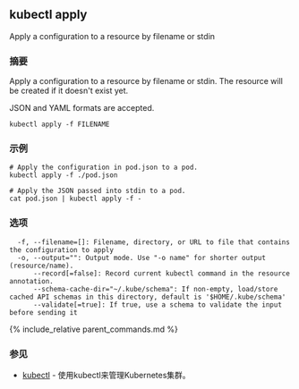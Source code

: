 ---
---

## kubectl apply

Apply a configuration to a resource by filename or stdin

### 摘要


Apply a configuration to a resource by filename or stdin.
The resource will be created if it doesn't exist yet.

JSON and YAML formats are accepted.

```
kubectl apply -f FILENAME
```

### 示例

```
# Apply the configuration in pod.json to a pod.
kubectl apply -f ./pod.json

# Apply the JSON passed into stdin to a pod.
cat pod.json | kubectl apply -f -
```

### 选项

```
  -f, --filename=[]: Filename, directory, or URL to file that contains the configuration to apply
  -o, --output="": Output mode. Use "-o name" for shorter output (resource/name).
      --record[=false]: Record current kubectl command in the resource annotation.
      --schema-cache-dir="~/.kube/schema": If non-empty, load/store cached API schemas in this directory, default is '$HOME/.kube/schema'
      --validate[=true]: If true, use a schema to validate the input before sending it
```

{% include_relative parent_commands.md %}

### 参见

* [kubectl](/docs/user-guide/kubectl/kubectl/)	 - 使用kubectl来管理Kubernetes集群。


